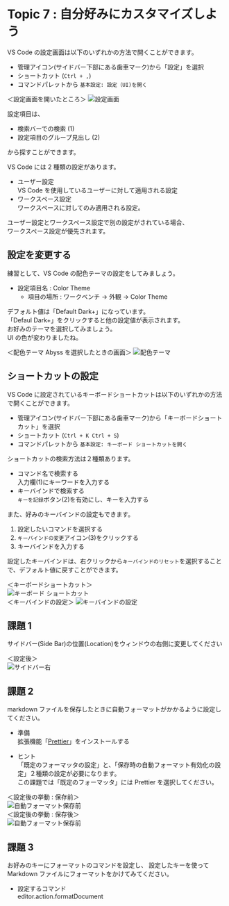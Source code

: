 # Topic 7 : 自分好みにカスタマイズしよう

VS Code の設定画面は以下のいずれかの方法で開くことができます。

- 管理アイコン(サイドバー下部にある歯車マーク)から「設定」を選択
- ショートカット (`Ctrl + ,`)
- コマンドパレットから `基本設定: 設定（UI)を開く`

＜設定画面を開いたところ＞
![設定画面](./img/700_open_setting_02.PNG "設定画面")

設定項目は、

- 検索バーでの検索 (1)
- 設定項目のグループ見出し (2)

から探すことができます。

VS Code には 2 種類の設定があります。

- ユーザー設定  
  VS Code を使用しているユーザーに対して適用される設定
- ワークスペース設定  
  ワークスペースに対してのみ適用される設定。

ユーザー設定とワークスペース設定で別の設定がされている場合、  
ワークスペース設定が優先されます。

## 設定を変更する

練習として、VS Code の配色テーマの設定をしてみましょう。

- 設定項目名 : Color Theme
  - 項目の場所 : ワークベンチ → 外観 → Color Theme

デフォルト値は「Default Dark+」になっています。  
「Defaul Dark+」をクリックすると他の設定値が表示されます。  
お好みのテーマを選択してみましょう。  
UI の色が変わりましたね。

＜配色テーマ Abyss を選択したときの画面＞
![配色テーマ](./img/720_setting_colortheme_to_abyss.PNG "配色テーマ")

## ショートカットの設定

VS Code に設定されているキーボードショートカットは以下のいずれかの方法で開くことができます。

- 管理アイコン(サイドバー下部にある歯車マーク)から「キーボードショートカット」を選択
- ショートカット (`Ctrl + K Ctrl + S`)
- コマンドパレットから `基本設定: キーボード ショートカットを開く`

ショートカットの検索方法は２種類あります。

- コマンド名で検索する  
  入力欄(1)にキーワードを入力する
- キーバインドで検索する  
  `キーを記録`ボタン(2)を有効にし、キーを入力する

また、好みのキーバインドの設定もできます。

1. 設定したいコマンドを選択する
1. `キーバインドの変更`アイコン(3)をクリックする
1. キーバインドを入力する

設定したキーバインドは、右クリックから`キーバインドのリセット`を選択することで、デフォルト値に戻すことができます。

＜キーボードショートカット＞  
![キーボード ショートカット](./img/750_keyboard_shortcut.PNG)  
＜キーバインドの設定＞
![キーバインドの設定](./img/760_set_keybind.PNG)

## 課題 1

サイドバー(Side Bar)の位置(Location)をウィンドウの右側に変更してください

＜設定後＞  
![サイドバー右](./img/730_setting_sidebar_on_right.PNG "サイドバー右")

## 課題 2

markdown ファイルを保存したときに自動フォーマットがかかるように設定してください。

- 準備  
  拡張機能「[Prettier](https://marketplace.visualstudio.com/items?itemName=esbenp.prettier-vscode)」をインストールする

- ヒント  
  「既定のフォーマッタの設定」と、「保存時の自動フォーマット有効化の設定」２種類の設定が必要になります。  
  この課題では「既定のフォーマッタ」には Prettier を選択してください。

＜設定後の挙動 : 保存前＞  
![自動フォーマット保存前](./img/740_setting_format_on_save_before.PNG)  
＜設定後の挙動 : 保存後＞  
![自動フォーマット保存前](./img/740_setting_format_on_save_after.PNG)

## 課題 3

お好みのキーにフォーマットのコマンドを設定し、
設定したキーを使って Markdown ファイルにフォーマットをかけてみてください。

- 設定するコマンド  
  editor.action.formatDocument
